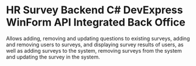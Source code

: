 # HR Survey Backend C# DevExpress WinForm API Integrated Back Office
 Allows adding, removing and updating questions to existing surveys, adding and removing users to surveys, and displaying survey results of users, as well as adding surveys to the system, removing surveys from the system and updating the survey in the system.
